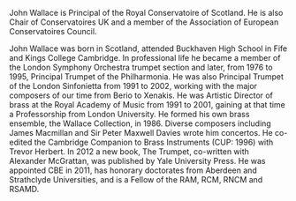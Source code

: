 John Wallace is Principal of the Royal Conservatoire of Scotland. He is also Chair of Conservatoires UK and a member of the Association of European Conservatoires Council. 

John Wallace was born in Scotland, attended Buckhaven High School in Fife and Kings College Cambridge. In professional life he became a member of the London Symphony Orchestra trumpet section and later, from 1976 to 1995, Principal Trumpet of the Philharmonia. He was also Principal Trumpet of the London Sinfonietta from 1991 to 2002, working with the major composers of our time from Berio to Xenakis. He was Artistic Director of brass at the Royal Academy of Music from 1991 to 2001, gaining at that time a Professorship from London University. He formed his own brass ensemble, the Wallace Collection, in 1986. Diverse composers including James Macmillan and Sir Peter Maxwell Davies wrote him concertos. He co-edited the Cambridge Companion to Brass Instruments (CUP: 1996) with Trevor Herbert. In 2012 a new book, The Trumpet, co-written with Alexander McGrattan, was published by Yale University Press. He was appointed CBE in 2011, has honorary doctorates from Aberdeen and Strathclyde Universities, and is a Fellow of the RAM, RCM, RNCM and RSAMD.  
